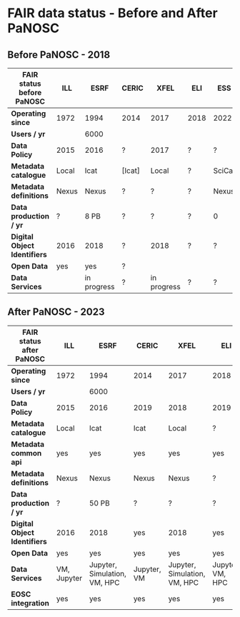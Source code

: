 # FAIR data status - Before and After PaNOSC

## Before PaNOSC - 2018

| FAIR status before PaNOSC   | ILL | ESRF | CERIC | XFEL | ELI | ESS|
| ------------- | ------------- | ------------- | ------------- | ------------- | ------------- | ------------- |
| **Operating since**  | 1972  | 1994 | 2014 | 2017 | 2018 | 2022|
| **Users / yr** |   | 6000 | | | | |
| **Data Policy** | 2015 | 2016 | ? | 2017 | ? | ? |
| **Metadata catalogue** | Local | Icat | [Icat] | Local | ? | SciCat |
| **Metadata definitions** | Nexus | Nexus | ? | ? | ? | Nexus |
| **Data production / yr** |  ? | 8 PB | ? | ? | ? | 0 |
| **Digital Object Identifiers** | 2016 | 2018 | ? | 2018 | ? | ? |
| **Open Data** | yes | yes | ? |   |   |   |
| **Data Services** |  | in progress | ? | in progress | ? | ? |

## After PaNOSC - 2023

| FAIR status after PaNOSC   | ILL | ESRF | CERIC | XFEL | ELI | ESS|
| ------------- | ------------- | ------------- | ------------- | ------------- | ------------- | ------------- |
| **Operating since**  | 1972  | 1994 | 2014 | 2017 | 2018 | 2022|
| **Users / yr** |   | 6000 | | | | |
| **Data Policy** | 2015 | 2016 | 2019 | 2018 | 2019 | 2019 |
| **Metadata catalogue** | Local | Icat | Icat | Local | ? | SciCat |
| **Metadata common api** | yes | yes | yes | yes | yes | yes |
| **Metadata definitions** | Nexus | Nexus | Nexus | Nexus | ? | Nexus |
| **Data production / yr** |  ? | 50 PB | ? | ? | ? | ? |
| **Digital Object Identifiers** | 2016 | 2018 | yes | 2018 | yes | yes |
| **Open Data** | yes | yes | yes | yes  | yes  | no  |
| **Data Services** | VM, Jupyter | Jupyter, Simulation, VM, HPC | Jupyter, VM | Jupyter, Simulation, VM, HPC | Jupyter, VM, HPC | Jupyter, Simulation, VM |
| **EOSC integration** | yes | yes | yes | yes  | yes  | yes  |
